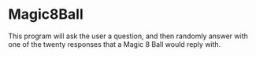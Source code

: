 # Magic8Ball

This program will ask the user a question, and then randomly answer with one of the twenty responses that a Magic 8 Ball would reply with. 
